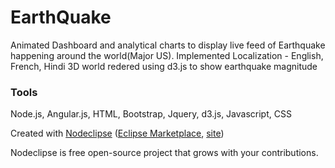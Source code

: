 

# EarthQuake
Animated Dashboard and analytical charts to display live feed of Earthquake happening around the world(Major US).
Implemented Localization - English, French, Hindi
3D world redered using d3.js to show earthquake magnitude


### Tools
Node.js, Angular.js, HTML, Bootstrap, Jquery, d3.js, Javascript, CSS

Created with [Nodeclipse](https://github.com/Nodeclipse/nodeclipse-1)
 ([Eclipse Marketplace](http://marketplace.eclipse.org/content/nodeclipse), [site](http://www.nodeclipse.org))   

Nodeclipse is free open-source project that grows with your contributions.
